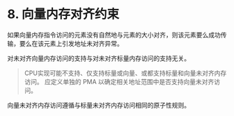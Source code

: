 # 8. 向量内存对齐约束

如果向量内存指令访问的元素没有自然地与元素的大小对齐，则该元素要么成功传输，要么在该元素上引发地址未对齐异常。 

对未对齐向量内存访问的支持与对未对齐标量内存访问的支持无关。 

> CPU实现可能不支持、仅支持标量或向量、或都支持标量和向量未对齐内存访问。 应定义单独的 PMA 以确定相关地址范围中是否支持向量未对齐访问。

向量未对齐内存访问遵循与标量未对齐内存访问相同的原子性规则。 